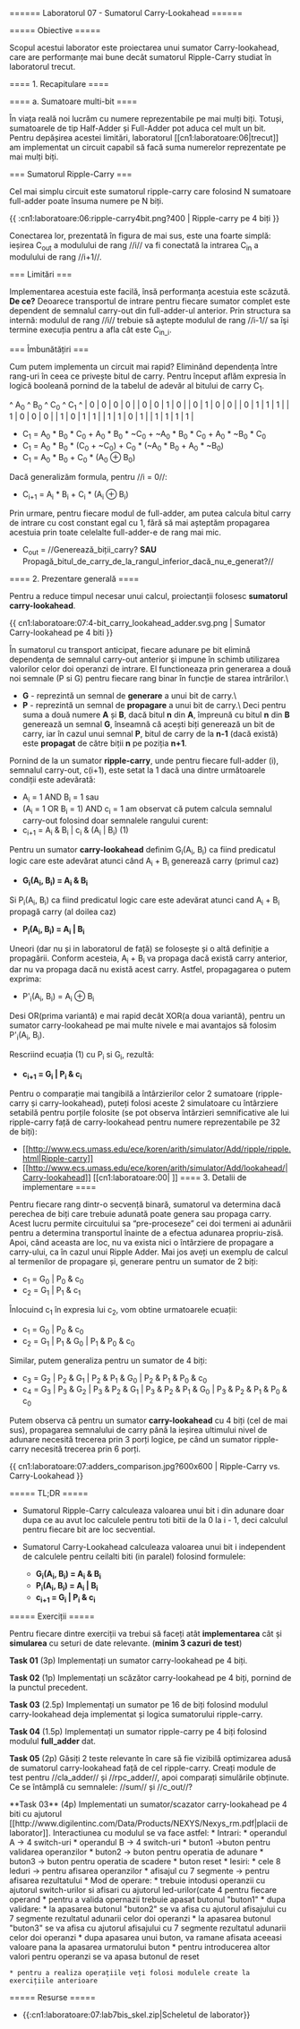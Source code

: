 ====== Laboratorul 07 - Sumatorul Carry-Lookahead ======

===== Obiective =====

Scopul acestui laborator este proiectarea unui sumator Carry-lookahead, care are performanțe mai bune decât sumatorul Ripple-Carry studiat în laboratorul trecut.

==== 1. Recapitulare ====

==== a. Sumatoare multi-bit ====

În viața reală noi lucrăm cu numere reprezentabile pe mai mulți biți. Totuși, sumatoarele de tip Half-Adder și Full-Adder pot aduca cel mult un bit. Pentru depășirea acestei limitări, laboratorul [[cn1:laboratoare:06|trecut]] am implementat un circuit capabil să facă suma numerelor reprezentate pe mai mulți biți.

=== Sumatorul Ripple-Carry ===

Cel mai simplu circuit este sumatorul ripple-carry care folosind N sumatoare full-adder poate însuma numere pe N biți.

{{ :cn1:laboratoare:06:ripple-carry4bit.png?400 | Ripple-carry pe 4 biți }}

Conectarea lor, prezentată în figura de mai sus, este una foarte simplă: ieșirea C<sub>out</sub> a modulului de rang //i// va fi conectată la intrarea C<sub>in</sub> a modulului de rang //i+1//. 

=== Limitări ===

Implementarea acestuia este facilă, însă performanța acestuia este scăzută. **De ce?** Deoarece transportul de intrare pentru fiecare sumator complet este dependent de semnalul carry-out din full-adder-ul anterior. Prin structura sa internă: modulul de rang //i// trebuie să aştepte modulul de rang //i-1// sa îşi termine execuția pentru a afla cât este C<sub>in_i</sub>.

=== Îmbunătățiri ===

Cum putem implementa un circuit mai rapid? Eliminând dependența între rang-uri în ceea ce privește bitul de carry. Pentru început aflăm expresia în logică booleană pornind de la tabelul de adevăr al bitului de carry C<sub>1</sub>.

^  A<sub>0</sub>  ^  B<sub>0</sub>  ^  C<sub>0</sub>  ^  C<sub>1</sub>  ^
|  0  |  0  |  0  |  0  |
|  0  |  0  |  1  |  0  |
|  0  |  1  |  0  |  0  |
|  0  |  1  |  1  |  1  |
|  1  |  0  |  0  |  0  |
|  1  |  0  |  1  |  1  |
|  1  |  1  |  0  |  1  |
|  1  |  1  |  1  |  1  |


  * C<sub>1</sub> = A<sub>0</sub> * B<sub>0</sub> * C<sub>0</sub> + A<sub>0</sub> * B<sub>0</sub> * ~C<sub>0</sub> + ~A<sub>0</sub> * B<sub>0</sub> * C<sub>0</sub> + A<sub>0</sub> * ~B<sub>0</sub> * C<sub>0</sub>
  * C<sub>1</sub> = A<sub>0</sub> * B<sub>0</sub> * (C<sub>0</sub> + ~C<sub>0</sub>) + C<sub>0</sub> * (~A<sub>0</sub> * B<sub>0</sub> + A<sub>0</sub> * ~B<sub>0</sub>)
  * C<sub>1</sub> = A<sub>0</sub> * B<sub>0</sub> + C<sub>0</sub> * (A<sub>0</sub> ⊕ B<sub>0</sub>)

Dacă generalizăm formula, pentru //i = 0//:
  * C<sub>i+1</sub> = A<sub>i</sub> * B<sub>i</sub> + C<sub>i</sub> * (A<sub>i</sub> ⊕ B<sub>i</sub>)

Prin urmare, pentru fiecare modul de full-adder, am putea calcula bitul carry de intrare cu cost constant egal cu 1, fără să mai așteptăm propagarea acestuia prin toate celelalte full-adder-e de rang mai mic.
  * C<sub>out</sub> = //Generează_biții_carry? **SAU** Propagă_bitul_de_carry_de_la_rangul_inferior_dacă_nu_e_generat?//

==== 2. Prezentare generală ====

Pentru a reduce timpul necesar unui calcul, proiectanții folosesc **sumatorul carry-lookahead**.

{{ cn1:laboratoare:07:4-bit_carry_lookahead_adder.svg.png | Sumator Carry-lookahead pe 4 biti }}

În sumatorul cu transport anticipat, fiecare adunare pe bit elimină dependenţa de semnalul carry-out anterior şi impune în schimb utilizarea valorilor celor doi operanzi de intrare. El functioneaza prin generarea a două noi semnale (P si G) pentru fiecare rang binar în funcție de starea intrărilor.\\ 
  * **G** - reprezintă un semnal de **generare** a unui bit de carry.\\
  * **P** - reprezintă un semnal de **propagare** a unui bit de carry.\\
Deci pentru suma a două numere **A** și **B**, dacă bitul **n** din **A**, împreună cu bitul **n** din **B**
generează un semnal **G**, înseamnă că acești biți generează un bit de carry, iar în cazul unui semnal **P**, bitul de carry de la **n-1** (dacă există) este **propagat** de către biții **n** pe poziția **n+1**.

Pornind de la un sumator **ripple-carry**, unde pentru fiecare full-adder (i), semnalul carry-out, c(i+1), este setat la 1 dacă una dintre următoarele condiții este adevărată:
  * A<sub>i</sub> = 1 AND B<sub>i</sub> = 1
sau
  * (A<sub>i</sub> = 1 OR B<sub>i</sub> = 1) AND c<sub>i</sub> = 1 
am observat că putem calcula semnalul carry-out folosind doar semnalele rangului curent:
  * c<sub>i+1</sub> = A<sub>i</sub> & B<sub>i</sub> | c<sub>i</sub> & (A<sub>i</sub> | B<sub>i</sub>)     (1)

Pentru un sumator **carry-lookahead** definim G<sub>i</sub>(A<sub>i</sub>, B<sub>i</sub>) ca fiind predicatul logic care este adevărat atunci când A<sub>i</sub> + B<sub>i</sub> generează carry (primul caz)
  * **G<sub>i</sub>(A<sub>i</sub>, B<sub>i</sub>) = A<sub>i</sub> & B<sub>i</sub>**

Si P<sub>i</sub>(A<sub>i</sub>, B<sub>i</sub>) ca fiind predicatul logic care este adevărat atunci cand A<sub>i</sub> + B<sub>i</sub> propagă carry (al doilea caz)
  * **P<sub>i</sub>(A<sub>i</sub>, B<sub>i</sub>) = A<sub>i</sub> | B<sub>i</sub>**

Uneori (dar nu și in laboratorul de față) se folosește și o altă definiție a propagării. Conform acesteia, A<sub>i</sub> + B<sub>i</sub> va propaga dacă există carry anterior, dar nu va propaga dacă nu există acest carry. Astfel, propagagarea o putem exprima:
  * P'<sub>i</sub>(A<sub>i</sub>, B<sub>i</sub>) = A<sub>i</sub> ⊕ B<sub>i</sub>

Desi OR(prima variantă) e mai rapid decât XOR(a doua variantă), pentru un sumator carry-lookahead pe mai multe nivele e mai avantajos să folosim P'<sub>i</sub>(A<sub>i</sub>, B<sub>i</sub>).

Rescriind ecuația (1) cu P<sub>i</sub> si G<sub>i</sub>, rezultă: 
  * **c<sub>i+1</sub> = G<sub>i</sub> | P<sub>i</sub> & c<sub>i</sub>**

Pentru o comparație mai tangibilă a întârzierilor celor 2 sumatoare (ripple-carry și carry-lookahead), puteți folosi aceste 2 simulatoare cu întârziere setabilă pentru porțile folosite (se pot observa întârzieri semnificative ale lui ripple-carry față de carry-lookahead pentru numere reprezentabile pe 32 de biți):
  * [[http://www.ecs.umass.edu/ece/koren/arith/simulator/Add/ripple/ripple.html|Ripple-carry]]
  * [[http://www.ecs.umass.edu/ece/koren/arith/simulator/Add/lookahead/|Carry-lookahead]] [[cn1:laboratoare:00|
]]
==== 3. Detalii de implementare ====

Pentru fiecare rang dintr-o secvență binară, sumatorul va determina dacă perechea de biți care trebuie adunată poate genera sau propaga carry. Acest lucru permite circuitului sa “pre-proceseze” cei doi termeni ai adunării pentru a determina transportul înainte de a efectua adunarea propriu-zisă. Apoi, când aceasta are loc, nu va exista nici o întârziere de propagare a carry-ului, ca în cazul unui Ripple Adder. Mai jos aveți un exemplu de calcul al termenilor de propagare și, generare pentru un sumator de 2 biți:

  * c<sub>1</sub> = G<sub>0</sub> | P<sub>0</sub> & c<sub>0</sub>
  * c<sub>2</sub> = G<sub>1</sub> | P<sub>1</sub> & c<sub>1</sub>

Înlocuind c<sub>1</sub> în expresia lui c<sub>2</sub>, vom obtine urmatoarele ecuații:
  * c<sub>1</sub> = G<sub>0</sub> | P<sub>0</sub> & c<sub>0</sub>
  * c<sub>2</sub> = G<sub>1</sub> | P<sub>1</sub> & G<sub>0</sub> | P<sub>1</sub> & P<sub>0</sub> & c<sub>0</sub>

Similar, putem generaliza pentru un sumator de 4 biți:
  * c<sub>3</sub> = G<sub>2</sub> | P<sub>2</sub> & G<sub>1</sub> | P<sub>2</sub> & P<sub>1</sub> & G<sub>0</sub> | P<sub>2</sub> & P<sub>1</sub> & P<sub>0</sub> & c<sub>0</sub>
  * c<sub>4</sub> = G<sub>3</sub> | P<sub>3</sub> & G<sub>2</sub> | P<sub>3</sub> & P<sub>2</sub> & G<sub>1</sub> | P<sub>3</sub> & P<sub>2</sub> & P<sub>1</sub> & G<sub>0</sub> | P<sub>3</sub> & P<sub>2</sub> & P<sub>1</sub> & P<sub>0</sub> & c<sub>0</sub>

Putem observa că pentru un sumator **carry-lookahead** cu 4 biți (cel de mai sus), propagarea semnalului de carry până la ieșirea ultimului nivel de adunare necesită trecerea prin 3 porți logice, pe când un sumator ripple-carry necesită trecerea prin 6 porți.

{{ cn1:laboratoare:07:adders_comparison.jpg?600x600 | Ripple-Carry vs. Carry-Lookahead }}

===== TL;DR =====

- Sumatorul Ripple-Carry calculeaza valoarea unui bit i din adunare doar dupa ce au avut loc calculele pentru toti bitii de la 0 la i - 1, deci calculul pentru fiecare bit are loc secvential.

- Sumatorul Carry-Lookahead calculeaza valoarea unui bit i independent de calculele pentru ceilalti biti (in paralel) folosind formulele:
  * **G<sub>i</sub>(A<sub>i</sub>, B<sub>i</sub>) = A<sub>i</sub> & B<sub>i</sub>**
  * **P<sub>i</sub>(A<sub>i</sub>, B<sub>i</sub>) = A<sub>i</sub> | B<sub>i</sub>**
  * **c<sub>i+1</sub> = G<sub>i</sub> | P<sub>i</sub> & c<sub>i</sub>**

===== Exerciții =====

Pentru fiecare dintre exerciții va trebui să faceți atât **implementarea** cât și **simularea** cu seturi de date relevante. (**minim 3 cazuri de test**)

 **Task 01** (3p) Implementați un sumator carry-lookahead pe 4 biți.

 **Task 02** (1p) Implementați un scăzător carry-lookahead pe 4 biți, pornind de la punctul precedent.

 **Task 03** (2.5p) Implementați un sumator pe 16 de biți folosind modulul carry-lookahead deja implementat și logica sumatorului ripple-carry.

 **Task 04** (1.5p) Implementați un sumator ripple-carry pe 4 biți folosind modulul **full_adder** dat.

 **Task 05** (2p) Găsiți 2 teste relevante în care să fie vizibilă optimizarea adusă de sumatorul carry-lookahead față de cel ripple-carry.
<note>
Creați module de test pentru //cla_adder// și //rpc_adder//, apoi comparați simulările obținute.
Ce se întâmplă cu semnalele: //sum// și //c_out//?
</note>

<hidden>
 **Task 03** (4p) Implementati un sumator/scazator carry-lookahead pe 4 biti cu ajutorul [[http://www.digilentinc.com/Data/Products/NEXYS/Nexys_rm.pdf|placii de laborator]]. Interactiunea cu modulul se va face astfel:
    * Intrari:
      * operandul A -> 4 switch-uri
      * operandul B -> 4 switch-uri
      * buton1 ->buton pentru validarea operanzilor
      * buton2 -> buton pentru operatia de adunare
      * buton3 -> buton pentru operatia de scadere
      * buton reset
    * Iesiri:
      * cele 8 leduri -> pentru afisarea operanzilor
      * afisajul cu 7 segmente -> pentru afisarea rezultatului
    * Mod de operare:
      * trebuie intodusi operanzii cu ajutorul switch-urilor si afisari cu ajutorul led-urilor(cate 4 pentru fiecare operand
      * pentru a valida opernazii trebuie apasat butonul "buton1"
      * dupa validare:
        * la apasarea butonul "buton2" se va afisa cu ajutorul afisajului cu 7 segmente rezultatul adunarii celor doi operanzi
        * la apasarea butonul "buton3" se va afisa cu ajutorul afisajului cu 7 segmente rezultatul adunarii celor doi operanzi
        * dupa apasarea unui buton, va ramane afisata aceeasi valoare pana la apasarea urmatorului buton
      * pentru introducerea altor valori pentru operanzi se va apasa butonul de reset 

    * pentru a realiza operațiile veți folosi modulele create la exercițiile anterioare
</hidden>

===== Resurse =====

  * {{:cn1:laboratoare:07:lab7bis_skel.zip|Scheletul de laborator}}
